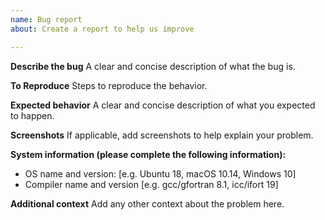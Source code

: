 ```yaml
---
name: Bug report
about: Create a report to help us improve

---
```


**Describe the bug**
A clear and concise description of what the bug is.

**To Reproduce**
Steps to reproduce the behavior.

**Expected behavior**
A clear and concise description of what you expected to happen.

**Screenshots**
If applicable, add screenshots to help explain your problem.

**System information (please complete the following information):**
 - OS name and version: [e.g. Ubuntu 18, macOS 10.14, Windows 10]
 - Compiler name and version [e.g. gcc/gfortran 8.1, icc/ifort 19]

**Additional context**
Add any other context about the problem here.
